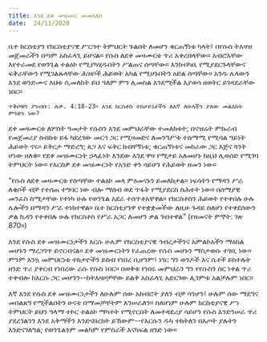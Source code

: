 ```yaml
---
title: እንደ ደቀ መዝሙር መመላለስ
date:  24/11/2020
---
```


ቤተ ክርስቲያን የክርስቲያናዊ ሥርዓተ ትምህርት ጉልበት ለመሆን ቁርጠኝነቱ ካላት፤ በየሱስ ትእዛዝ መጀመራችን በጣም አስፈላጊ ይሆናል። የሱስ ለደቀ መዛሙርቱ ጥሪ አቀረበላቸው። አብሮአቸው እየተራመደ የወንጌል ተልዕኮ የሚያካሂዱበትን ሥልጠና ሰጣቸው። እንክብካቤ የሚያደርጉላቸውና ፍቅራቸውን የሚገልጹላቸው ሕዝቦች ሕይወት አካል የሚሆኑበትን ዕድል ሰጣቸው። አንዱ ሌላውን እንደ ወንድሙና እህቱ ሲመለከት ይህ ዓለም ምን ሊመስል እንደሚችል እያወሳ ዘወትር ይገዳደራቸው ነበር።

`ጥቅሶቹን ያንብቡ: ሉቃ. 4:18-23። እንደ ክርስቶስ ተከታይነታችን ለእኛ ለሁላችን ያለው መልእክት ምንድን ነው?`

ደቀ መዛሙርቱ ለሦስት ዓመታት የሱስን እንደ መምህራቸው ተመለከቱት; በናዝሬት ምኩራብ የመጀመሪያ ስብከቱ ይፋ ካደረገው መርኅ ጋር የሚዛመድና ለመንግሥቱ ተስማሚ የሚባል ዓይነት ሕይወት ኖሩ። ይቅርታ ማድረግ; ጸጋ እና ፍቅር ከብቸኝነቱ; ቁርጠኝነቱና መከራው ጋር እጅና ጓንት ሆነው ዘለቁ። የደቀ መዝሙርነት ኃላፊነት እንደው እንደ ዋዛ የሚታይ አለመሆኑ ከዚህ ሊወሰድ የሚገባ ትምህርት ነው። የእርስዎ ደቀ መዝሙርነት የአንድ ቀን ሳይሆን የሕይወት ዘመን ነው።

“የሱስ ለደቀ መዛሙርቱ የሰጣቸው ተልዕኮ መላ ምዕመናኑን ይመለከታል። ነፍሳትን የማዳን ሥራ ለቄሶች ብቻ የተሰጠ ተግባር ነው ብሎ ማሰብ ወደ ጥፋት የሚያደርስ ስሕተት ነው። በሰማያዊ መንፈስ ስሜታቸው የተነካ ሁሉ የወንጌል አደራ ተሰጥቶአቸዋል። የክርስቶስን ሕይወት የተቀበሉ ሁሉ ሌሎችን በማዳን ሥራ ተነክተዋል። ቤተ ክርስቲያንዋ የተቋቋመችው ለዚሁ ጉዳይ ስለሆነ የተቀደሰውን  ቃል ኪዳን የተቀበሉ ሁሉ የክርስቶስ የሥራ አጋር ለመሆን ቃል ገብተዋል” (የዘመናት ምኞት: ገጽ 870።)

እንደ የሱስ ደቀ መዝሙርነታችን እርሱ ሁሌም የክርስቲያናዊ ኅብረታችንና አምልኮአችን ማዕከል መሆኑን ማረጋገጥ ይኖርብናል። ደቀ መዝሙርነትን የፈጠረው የሱስ መሆኑን ማስታወሱ ተገቢ ነው። ምንም እንኳ መምህርነቱ ተከታዮችን ይስብ የነበረ ቢሆንም፤ ነገር ግን ወንዶች እና ሴቶች ይከተሉት ዘንድ ጥሪ ያቀርብ የነበረው ራሱ የሱስ ነበር። በወቅቱ የነበሩ መምህራን ግን የየሱስን ስር ነቀል ጥሪ ተቀብሎ ከእርሱ ጋር መሆንን--ከትእዛዞቻቸው ይልቅ አስፈላጊ አድርገው ሊገምቱ አልቻሉም ነበር።

እኛ እንደ የሱስ ደቀ መዝሙርነታችን ለሁሉም ሰው አክብሮት ያለን ብቻ ሳንሆን፤ ሁሉም ሰው ማደግና መበልጸግ የሚችልበትን ሁናቴ በማመቻቸትም እንሠራለን። ስለሆነም ሁሉም ክርስቲያናዊ ሥነ ትምህርት ይህን ዓላማ ተኮር ተልዕኮ ማካተት የሚኖርበት ለመተዳደሪያ ሳይሆን የሱስ እንድንሠራ ጥሪ ያደረገልንን እንደ አቅማችን እንድናበረክት ይኸውም--የእርሱን ዱካ ተከትለን በእጦት ያሉትን እንድናገለግል; የወንጌልንም መልካም የምስራች እናካፍል ዘንድ ነው።